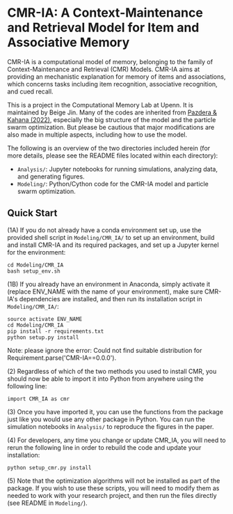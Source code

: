 # CMR-IA: A Context-Maintenance and Retrieval Model for Item and Associative Memory

CMR-IA is a computational model of memory, belonging to the family of Context-Maintenance and Retrieval (CMR) Models. CMR-IA aims at providing an mechanistic explanation for memory of items and associations, which concerns tasks including item recognition, associative recognition, and cued recall. 

This is a project in the Computational Memory Lab at Upenn. It is maintained by Beige Jin. Many of the codes are inherited from [Pazdera & Kahana (2022)](https://github.com/jpazdera/PazdKaha22), especially the big structure of the model and the particle swarm optimization. But please be cautious that major modifications are also made in multiple aspects, including how to use the model.

The following is an overview of the two directories included herein (for more details, please see the README files located within each directory):
- `Analysis/`: Jupyter notebooks for running simulations, analyzing data, and generating figures.
- `Modeling/`: Python/Cython code for the CMR-IA model and particle swarm optimization.

## Quick Start

(1A) If you do not already have a conda environment set up, use the provided shell script in `Modeling/CMR_IA/` to set up an environment, build and install CMR-IA and its required packages, and set up a Jupyter kernel for the environment:

~~~
cd Modeling/CMR_IA
bash setup_env.sh
~~~

(1B) If you already have an environment in Anaconda, simply activate it (replace ENV_NAME with the name of your environment), make sure CMR-IA's dependencies are installed, and then run its installation script in `Modeling/CMR_IA/`:

~~~
source activate ENV_NAME
cd Modeling/CMR_IA
pip install -r requirements.txt
python setup.py install
~~~

Note: please ignore the error: Could not find suitable distribution for Requirement.parse('CMR-IA==0.0.0').

(2) Regardless of which of the two methods you used to install CMR, you should now be able to import it into Python from anywhere using the following line:

~~~
import CMR_IA as cmr
~~~

(3) Once you have imported it, you can use the functions from the package just like you would use any other package in Python. You can run the simulation notebooks in `Analysis/` to reproduce the figures in the paper.

(4) For developers, any time you change or update CMR_IA, you will need to rerun the following line in order to rebuild the code and update your installation:

~~~
python setup_cmr.py install 
~~~

(5) Note that the optimization algorithms will not be installed as part of the package. If you wish to use these scripts, you will need to modify them as needed to work with your research project, and then run the files directly (see README in `Modeling/`).
